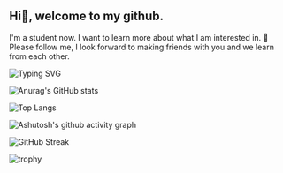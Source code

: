 ## Hi👋, welcome to my github.
I'm a student now. I want to learn more about what I am interested in. 🤔Please follow me, I look forward to making friends with you and we learn from each other.

![Typing SVG](https://readme-typing-svg.demolab.com/?lines=愚者在月影之中怀抱虚妄)


![Anurag's GitHub stats](https://github-readme-stats.vercel.app/api?username=CAICAIIs)

![Top Langs](https://github-readme-stats.vercel.app/api/top-langs/?username=CAICAIIs)

![Ashutosh's github activity graph](https://github-readme-activity-graph.vercel.app/graph?username=CAICAIIs)

![GitHub Streak](https://streak-stats.demolab.com/?user=CAICAIIs)


![trophy](https://github-profile-trophy.vercel.app/?username=CAICAIIs)
<!--
**CAICAIIs/CAICAIIs** is a ✨ _special_ ✨ repository because its `README.md` (this file) appears on your GitHub profile.

Here are some ideas to get you started:

- 🔭 I’m currently working on ...
- 🌱 I’m currently learning ...
- 👯 I’m looking to collaborate on ...
- 🤔 I’m looking for help with ...
- 💬 Ask me about ...
- 📫 How to reach me: ...
- 😄 Pronouns: ...
- ⚡ Fun fact: ...
-->
